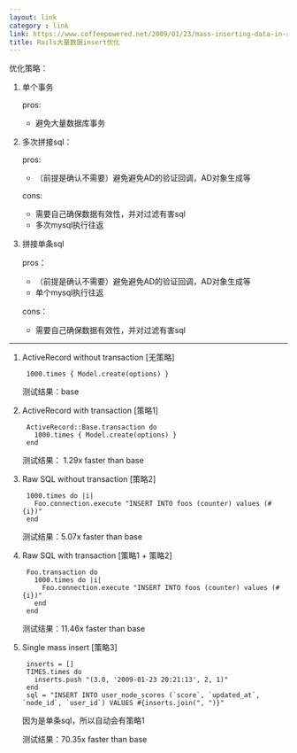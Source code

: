 ```yaml
---
layout: link
category : link
link: https://www.coffeepowered.net/2009/01/23/mass-inserting-data-in-rails-without-killing-your-performance/
title: Rails大量数据insert优化
---
```



优化策略：

1. 单个事务

   pros:

   * 避免大量数据库事务

2. 多次拼接sql：

   pros:

   * （前提是确认不需要）避免避免AD的验证回调，AD对象生成等

   cons:

   * 需要自己确保数据有效性，并对过滤有害sql
   * 多次mysql执行往返

3. 拼接单条sql

   pros：

   * （前提是确认不需要）避免避免AD的验证回调，AD对象生成等
   * 单个mysql执行往返

   cons：

   * 需要自己确保数据有效性，并对过滤有害sql

---

1. ActiveRecord without transaction [无策略]

        1000.times { Model.create(options) }

   测试结果：base

2. ActiveRecord with transaction [策略1]

        ActiveRecord::Base.transaction do
          1000.times { Model.create(options) }
        end

   测试结果： 1.29x faster than base

3. Raw SQL without transaction [策略2]

        1000.times do |i|
          Foo.connection.execute "INSERT INTO foos (counter) values (#{i})"
        end

   测试结果：5.07x faster than base

4. Raw SQL with transaction [策略1 + 策略2]

        Foo.transaction do
          1000.times do |i|
            Foo.connection.execute "INSERT INTO foos (counter) values (#{i})"
          end
        end

   测试结果：11.46x faster than base

5. Single mass insert [策略3]

        inserts = []
        TIMES.times do
          inserts.push "(3.0, '2009-01-23 20:21:13', 2, 1)"
        end
        sql = "INSERT INTO user_node_scores (`score`, `updated_at`, `node_id`, `user_id`) VALUES #{inserts.join(", ")}"

   因为是单条sql，所以自动会有策略1

   测试结果：70.35x faster than base

